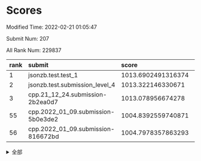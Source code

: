 # Scores

Modified Time: 2022-02-21 01:05:47

Submit Num: 207

All Rank Num: 229837

| rank |               submit               |       score        |       sigma        | pk_num |
| :--- | :--------------------------------- | :----------------- | :----------------- | :----- |
| 1    | jsonzb.test.test_1                 | 1013.6902491316374 | 0.7908922886290609 | 4447   |
| 2    | jsonzb.test.submission_level_4     | 1013.322146330671  | 0.8486907200125938 | 4443   |
| 3    | cpp.21_12_24.submission-2b2ea0d7   | 1013.078956674278  | 0.7907628554467164 | 4446   |
| 55   | cpp.2022_01_09.submission-5b0e3de2 | 1004.8392559740871 | 0.7180211405724894 | 4439   |
| 56   | cpp.2022_01_09.submission-816672bd | 1004.7978357863293 | 0.7203880804164496 | 4443   |


<details>
<summary>全部</summary>

| rank |                 submit                 |       score        |       sigma        | pk_num |
| :--- | :------------------------------------- | :----------------- | :----------------- | :----- |
| 1    | jsonzb.test.test_1                     | 1013.6902491316374 | 0.7908922886290609 | 4447   |
| 2    | jsonzb.test.submission_level_4         | 1013.322146330671  | 0.8486907200125938 | 4443   |
| 3    | cpp.21_12_24.submission-2b2ea0d7       | 1013.078956674278  | 0.7907628554467164 | 4446   |
| 4    | gobigger.level_3.submission_level_3_31 | 1011.3637905831796 | 0.7336019819896203 | 4441   |
| 5    | gobigger.level_3.submission_level_3_28 | 1011.2903114786171 | 0.7694188124600639 | 4447   |
| 6    | gobigger.level_3.submission_level_3_8  | 1011.2552626844001 | 0.7609045012550317 | 4437   |
| 7    | gobigger.level_3.submission_level_3_1  | 1011.2421736080296 | 0.763876518364399  | 4438   |
| 8    | gobigger.level_3.submission_level_3_29 | 1011.1007360444362 | 0.779197176645803  | 4445   |
| 9    | gobigger.level_3.submission_level_3_41 | 1011.0559365198851 | 0.7602418226242327 | 4442   |
| 10   | gobigger.level_3.submission_level_3_44 | 1011.026534755318  | 0.7754715059178372 | 4442   |
| 11   | gobigger.level_3.submission_level_3_40 | 1010.9228442931945 | 0.7552738470542174 | 4443   |
| 12   | gobigger.level_3.submission_level_3_0  | 1010.6797683064918 | 0.791986612426293  | 4436   |
| 13   | gobigger.level_3.submission_level_3_26 | 1010.5193273564527 | 0.7579001363062806 | 4443   |
| 14   | gobigger.level_3.submission_level_3_4  | 1010.4668919381241 | 0.7542127464763128 | 4436   |
| 15   | gobigger.level_3.submission_level_3_19 | 1010.3815727901172 | 0.7750051565824302 | 4444   |
| 16   | gobigger.level_3.submission_level_3_48 | 1010.3806758005384 | 0.7713724091442922 | 4443   |
| 17   | gobigger.level_3.submission_level_3_37 | 1010.3585716471995 | 0.7599446802680819 | 4435   |
| 18   | gobigger.level_3.submission_level_3_5  | 1010.343161445715  | 0.7634503095325    | 4438   |
| 19   | gobigger.level_3.submission_level_3_14 | 1010.3107110283953 | 0.7846436113017082 | 4446   |
| 20   | gobigger.level_3.submission_level_3_43 | 1010.3045552315443 | 0.7922104092561494 | 4437   |
| 21   | gobigger.level_3.submission_level_3_18 | 1010.2729240168276 | 0.759312733503164  | 4445   |
| 22   | gobigger.level_3.submission_level_3_39 | 1010.256447212213  | 0.742855322465527  | 4444   |
| 23   | gobigger.level_3.submission_level_3_33 | 1010.1936621327569 | 0.7448327781348063 | 4443   |
| 24   | gobigger.level_3.submission_level_3_35 | 1010.177893641076  | 0.7890924300448761 | 4439   |
| 25   | gobigger.level_3.submission_level_3_17 | 1010.1714329825367 | 0.7328181753351037 | 4440   |
| 26   | gobigger.level_3.submission_level_3_46 | 1010.1467356791527 | 0.7803796242211588 | 4438   |
| 27   | gobigger.level_3.submission_level_3_22 | 1010.0819865685693 | 0.7560162020780702 | 4443   |
| 28   | gobigger.level_3.submission_level_3_2  | 1010.0787770012191 | 0.7584379417271501 | 4443   |
| 29   | gobigger.level_3.submission_level_3_36 | 1010.0319162619589 | 0.77313416965151   | 4444   |
| 30   | gobigger.level_3.submission_level_3_3  | 1009.9809001359226 | 0.7584277760852779 | 4441   |
| 31   | gobigger.level_3.submission_level_3_30 | 1009.9671065167659 | 0.766890922264823  | 4439   |
| 32   | gobigger.level_3.submission_level_3_42 | 1009.9499593686469 | 0.7640385610808085 | 4444   |
| 33   | gobigger.level_3.submission_level_3_9  | 1009.908980831027  | 0.7439833574987142 | 4446   |
| 34   | gobigger.level_3.submission_level_3_15 | 1009.8691611388945 | 0.7670186303916687 | 4442   |
| 35   | gobigger.level_3.submission_level_3_27 | 1009.8363650621022 | 0.7455027903587959 | 4441   |
| 36   | gobigger.level_3.submission_level_3_10 | 1009.6378648643961 | 0.7478605033983672 | 4442   |
| 37   | gobigger.level_3.submission_level_3_21 | 1009.5720522517535 | 0.7399967723751059 | 4440   |
| 38   | gobigger.level_3.submission_level_3_11 | 1009.5368198587754 | 0.7457055043842032 | 4440   |
| 39   | gobigger.level_3.submission_level_3_12 | 1009.5332117428594 | 0.7668546354892258 | 4444   |
| 40   | gobigger.level_3.submission_level_3_34 | 1009.4559537321826 | 0.7478996112699934 | 4438   |
| 41   | gobigger.level_3.submission_level_3_16 | 1009.4402874567658 | 0.7419553944271512 | 4444   |
| 42   | gobigger.level_3.submission_level_3_38 | 1009.4378745485143 | 0.7293314188142552 | 4446   |
| 43   | gobigger.level_3.submission_level_3_24 | 1009.4358956322623 | 0.7324572115501891 | 4443   |
| 44   | gobigger.level_3.submission_level_3_6  | 1009.4303286558076 | 0.7454077959090197 | 4439   |
| 45   | gobigger.level_3.submission_level_3_32 | 1009.4172442416175 | 0.7574800804910199 | 4440   |
| 46   | gobigger.level_3.submission_level_3_13 | 1009.3709950909406 | 0.7401861122891883 | 4435   |
| 47   | gobigger.level_3.submission_level_3_20 | 1009.3643207869424 | 0.7550126571668341 | 4442   |
| 48   | gobigger.level_3.submission_level_3_49 | 1009.3583483219517 | 0.7649762457063712 | 4442   |
| 49   | gobigger.level_3.submission_level_3_25 | 1009.3122169191062 | 0.7410015274168669 | 4440   |
| 50   | gobigger.level_3.submission_level_3_47 | 1009.1909019938413 | 0.7487715343118629 | 4440   |
| 51   | gobigger.level_3.submission_level_3_45 | 1008.6504226151011 | 0.7516731616987536 | 4439   |
| 52   | gobigger.level_3.submission_level_3_23 | 1008.3340264836476 | 0.748430153842948  | 4441   |
| 53   | gobigger.level_3.submission_level_3_7  | 1007.9625669370735 | 0.745640459702657  | 4444   |
| 54   | gobigger.level_1.submission_level_1_41 | 1004.8963729618157 | 0.7105874728653769 | 4441   |
| 55   | cpp.2022_01_09.submission-5b0e3de2     | 1004.8392559740871 | 0.7180211405724894 | 4439   |
| 56   | cpp.2022_01_09.submission-816672bd     | 1004.7978357863293 | 0.7203880804164496 | 4443   |
| 57   | gobigger.level_1.submission_level_1_47 | 1004.7285569613608 | 0.7147159169228217 | 4441   |
| 58   | gobigger.level_1.submission_level_1_45 | 1004.6224650076334 | 0.7016222082972859 | 4443   |
| 59   | gobigger.level_1.submission_level_1_4  | 1004.533148312065  | 0.7160963439649443 | 4444   |
| 60   | gobigger.level_1.submission_level_1_2  | 1004.2840190584946 | 0.7180299393662635 | 4446   |
| 61   | gobigger.level_1.submission_level_1_38 | 1003.9771761179957 | 0.7192140038871018 | 4441   |
| 62   | gobigger.level_1.submission_level_1_11 | 1003.957414224222  | 0.7133239130310337 | 4443   |
| 63   | gobigger.level_1.submission_level_1_14 | 1003.9457977259586 | 0.7255362781805822 | 4440   |
| 64   | gobigger.level_1.submission_level_1_13 | 1003.7975940467966 | 0.7155037442698553 | 4444   |
| 65   | gobigger.level_1.submission_level_1_16 | 1003.7758481249375 | 0.7148776614785312 | 4442   |
| 66   | gobigger.level_1.submission_level_1_43 | 1003.711544861409  | 0.7193089524667866 | 4444   |
| 67   | gobigger.level_1.submission_level_1_1  | 1003.6067069537543 | 0.7194747727353021 | 4445   |
| 68   | gobigger.level_1.submission_level_1_23 | 1003.5347380644306 | 0.7157610748340941 | 4442   |
| 69   | gobigger.level_1.submission_level_1_32 | 1003.5202434606518 | 0.7150803675990418 | 4441   |
| 70   | gobigger.level_1.submission_level_1_5  | 1003.5061695807962 | 0.7222858803109063 | 4439   |
| 71   | gobigger.level_1.submission_level_1_6  | 1003.4321211159963 | 0.7252934771156769 | 4441   |
| 72   | gobigger.level_1.submission_level_1_36 | 1003.4169785190065 | 0.7225466959047493 | 4444   |
| 73   | gobigger.level_1.submission_level_1_8  | 1003.3443582376825 | 0.7185324792630873 | 4442   |
| 74   | gobigger.level_1.submission_level_1_17 | 1003.3334455608301 | 0.7129241350875474 | 4442   |
| 75   | gobigger.level_1.submission_level_1_44 | 1003.308644575064  | 0.7163714564048889 | 4445   |
| 76   | gobigger.level_1.submission_level_1_7  | 1003.303631368182  | 0.7237879980976567 | 4437   |
| 77   | gobigger.level_1.submission_level_1_27 | 1003.2739490092931 | 0.71979830605113   | 4441   |
| 78   | gobigger.level_1.submission_level_1_20 | 1003.2520195116039 | 0.7163086398564632 | 4439   |
| 79   | gobigger.level_1.submission_level_1_10 | 1003.2154568612997 | 0.7198695057854593 | 4441   |
| 80   | gobigger.level_1.submission_level_1_31 | 1003.2017786844049 | 0.7194465508756781 | 4443   |
| 81   | gobigger.level_1.submission_level_1_42 | 1003.1110450620016 | 0.7137685372042578 | 4445   |
| 82   | gobigger.level_1.submission_level_1_3  | 1003.1068057599199 | 0.7067551068683459 | 4444   |
| 83   | gobigger.level_1.submission_level_1_26 | 1003.0650421674362 | 0.713883412045313  | 4447   |
| 84   | gobigger.level_1.submission_level_1_37 | 1003.0358433192511 | 0.7180683196633385 | 4440   |
| 85   | gobigger.level_1.submission_level_1_15 | 1003.0185475923496 | 0.7061057649550594 | 4439   |
| 86   | gobigger.level_1.submission_level_1_46 | 1003.0078468638192 | 0.7200110288524431 | 4439   |
| 87   | gobigger.level_1.submission_level_1_0  | 1003.0032035742101 | 0.7150542529689751 | 4438   |
| 88   | gobigger.level_1.submission_level_1_21 | 1002.984545902579  | 0.7072590254690859 | 4441   |
| 89   | gobigger.level_1.submission_level_1_18 | 1002.9834283840573 | 0.7204726704848403 | 4444   |
| 90   | gobigger.level_1.submission_level_1_49 | 1002.9614102904139 | 0.714091217521028  | 4444   |
| 91   | gobigger.level_1.submission_level_1_40 | 1002.7946531213073 | 0.7181383861088556 | 4437   |
| 92   | gobigger.level_1.submission_level_1_48 | 1002.7303499265878 | 0.7150141349657779 | 4441   |
| 93   | gobigger.level_1.submission_level_1_30 | 1002.7289635803277 | 0.7118485356437557 | 4441   |
| 94   | gobigger.level_1.submission_level_1_19 | 1002.6557306478659 | 0.7087534022337052 | 4443   |
| 95   | gobigger.level_1.submission_level_1_34 | 1002.6300041357763 | 0.7005447240749598 | 4439   |
| 96   | gobigger.level_1.submission_level_1_25 | 1002.5951088392919 | 0.7175002151590376 | 4445   |
| 97   | gobigger.level_1.submission_level_1_9  | 1002.4634880419661 | 0.7151005921149649 | 4439   |
| 98   | gobigger.level_1.submission_level_1_24 | 1002.4408629938555 | 0.7196474520307015 | 4440   |
| 99   | gobigger.level_1.submission_level_1_22 | 1002.4119128357983 | 0.7132354652022331 | 4446   |
| 100  | gobigger.level_1.submission_level_1_35 | 1002.3909078504945 | 0.7088452673475035 | 4437   |
| 101  | gobigger.level_1.submission_level_1_39 | 1002.3627216846423 | 0.7090799685794141 | 4440   |
| 102  | gobigger.level_1.submission_level_1_12 | 1002.3315898275815 | 0.709295353251197  | 4444   |
| 103  | gobigger.level_1.submission_level_1_29 | 1002.0512260921828 | 0.7088292861938612 | 4440   |
| 104  | gobigger.level_1.submission_level_1_33 | 1001.8437086462717 | 0.7077590689118011 | 4442   |
| 105  | gobigger.level_1.submission_level_1_28 | 1001.4770347226488 | 0.7093016897399624 | 4440   |
| 106  | gobigger.random.submission_random_1    | 997.5243692349179  | 0.7181525750184105 | 4441   |
| 107  | gobigger.random.submission_random_10   | 997.3768127889568  | 0.6938273163983136 | 4437   |
| 108  | gobigger.random.submission_random_30   | 997.1975038232175  | 0.7206106807472574 | 4436   |
| 109  | gobigger.random.submission_random_5    | 996.6631937585238  | 0.71439629697769   | 4443   |
| 110  | gobigger.random.submission_random_28   | 996.5591932469907  | 0.7122013158285696 | 4443   |
| 111  | gobigger.random.submission_random_12   | 996.5579018858779  | 0.7128527450782235 | 4440   |
| 112  | gobigger.random.submission_random_8    | 996.5263108418142  | 0.7169745988400157 | 4444   |
| 113  | gobigger.random.submission_random_9    | 996.4306700594184  | 0.7159524104265385 | 4440   |
| 114  | gobigger.random.submission_random_17   | 996.4091817757366  | 0.7080084194239125 | 4438   |
| 115  | gobigger.random.submission_random_43   | 996.3472694932034  | 0.714958032026857  | 4438   |
| 116  | gobigger.random.submission_random_36   | 996.3450461031022  | 0.7024580204603554 | 4445   |
| 117  | gobigger.random.submission_random_18   | 996.3259003693029  | 0.7070885627845465 | 4441   |
| 118  | gobigger.random.submission_random_15   | 996.3219446062683  | 0.7012228761247169 | 4441   |
| 119  | gobigger.random.submission_random_42   | 996.3204867966957  | 0.7046071748197105 | 4437   |
| 120  | gobigger.random.submission_random_11   | 996.3136139357969  | 0.7097574678645756 | 4438   |
| 121  | gobigger.random.submission_random_46   | 996.3107242673589  | 0.7142227411011126 | 4440   |
| 122  | gobigger.random.submission_random_29   | 996.2567226052054  | 0.7044688359613743 | 4439   |
| 123  | gobigger.random.submission_random_21   | 996.228716831817   | 0.7098183145873044 | 4446   |
| 124  | gobigger.random.submission_random_31   | 996.1182833741864  | 0.6996091817619907 | 4442   |
| 125  | gobigger.random.submission_random_2    | 996.0830408987595  | 0.703748868261184  | 4443   |
| 126  | gobigger.random.submission_random_38   | 995.9631431184304  | 0.7159033053505844 | 4438   |
| 127  | gobigger.random.submission_random_19   | 995.8996207139697  | 0.705467269673164  | 4440   |
| 128  | gobigger.random.submission_random_22   | 995.8960766322244  | 0.7184690488796497 | 4441   |
| 129  | gobigger.random.submission_random_49   | 995.8432164545919  | 0.7062342651638044 | 4441   |
| 130  | gobigger.random.submission_random_6    | 995.8299113941306  | 0.7200005479110357 | 4445   |
| 131  | gobigger.random.submission_random_44   | 995.8165614362846  | 0.722099848764306  | 4443   |
| 132  | gobigger.random.submission_random_27   | 995.8138953627916  | 0.7204884250771307 | 4442   |
| 133  | gobigger.random.submission_random_13   | 995.6852272606233  | 0.7003459652925945 | 4443   |
| 134  | gobigger.random.submission_random_24   | 995.6837808968295  | 0.7148272294268554 | 4439   |
| 135  | gobigger.random.submission_random_25   | 995.6391712012561  | 0.7061644113927409 | 4444   |
| 136  | gobigger.random.submission_random_45   | 995.6337062668307  | 0.7107251226777883 | 4444   |
| 137  | gobigger.random.submission_random_40   | 995.6273430081695  | 0.7180518088425907 | 4441   |
| 138  | gobigger.random.submission_random_23   | 995.5771741865466  | 0.7183598528784809 | 4441   |
| 139  | gobigger.random.submission_random_39   | 995.5697282782942  | 0.722492808860481  | 4440   |
| 140  | gobigger.random.submission_random_14   | 995.5152729129007  | 0.7000531088508596 | 4436   |
| 141  | gobigger.random.submission_random_16   | 995.4704323844854  | 0.7110396752730266 | 4438   |
| 142  | gobigger.random.submission_random_0    | 995.4516819965143  | 0.6977652805604292 | 4445   |
| 143  | gobigger.random.submission_random_33   | 995.4392258193076  | 0.7179659186121965 | 4437   |
| 144  | gobigger.random.submission_random_26   | 995.4162282107692  | 0.7078567123499957 | 4441   |
| 145  | gobigger.random.submission_random_34   | 995.4065147799711  | 0.6984178790499066 | 4442   |
| 146  | gobigger.random.submission_random_37   | 995.3956722769854  | 0.7268080775941136 | 4446   |
| 147  | gobigger.random.submission_random_20   | 995.3517075301603  | 0.736539992130385  | 4444   |
| 148  | gobigger.random.submission_random_32   | 995.2771132614631  | 0.7294001141938906 | 4438   |
| 149  | gobigger.random.submission_random_3    | 995.2703820097292  | 0.716870744961538  | 4444   |
| 150  | gobigger.random.submission_random_47   | 995.0558586403873  | 0.7046474473542325 | 4446   |
| 151  | gobigger.random.submission_random_7    | 995.0135610928571  | 0.7059783354870766 | 4439   |
| 152  | gobigger.random.submission_random_41   | 994.9985749509598  | 0.7374979789313524 | 4443   |
| 153  | gobigger.random.submission_random_35   | 994.997220722479   | 0.7181128752377872 | 4441   |
| 154  | gobigger.random.submission_random_4    | 994.9929312132359  | 0.7340448066249999 | 4435   |
| 155  | gobigger.random.submission_random_48   | 994.4766916538671  | 0.7070001522317289 | 4441   |
| 156  | gobigger.level_2.submission_level_2_38 | 993.7223325795361  | 0.739981035204974  | 4440   |
| 157  | gobigger.level_2.submission_level_2_30 | 993.7144544279364  | 0.7299675342780696 | 4444   |
| 158  | gobigger.level_2.submission_level_2_16 | 993.6450121932974  | 0.7430322018785234 | 4444   |
| 159  | gobigger.level_2.submission_level_2_10 | 993.5784656348801  | 0.7495789150089494 | 4441   |
| 160  | gobigger.level_2.submission_level_2_47 | 993.5594203528898  | 0.7464399514601456 | 4440   |
| 161  | gobigger.level_2.submission_level_2_48 | 993.1148725950956  | 0.7409972315473984 | 4440   |
| 162  | gobigger.level_2.submission_level_2_2  | 993.0509736848194  | 0.7297282451279805 | 4437   |
| 163  | gobigger.level_2.submission_level_2_15 | 993.0393219149911  | 0.7333432703980555 | 4436   |
| 164  | gobigger.level_2.submission_level_2_22 | 992.9354899623204  | 0.7316971477304225 | 4445   |
| 165  | gobigger.level_2.submission_level_2_13 | 992.9035958771576  | 0.7179208927718314 | 4440   |
| 166  | gobigger.level_2.submission_level_2_7  | 992.8560820255229  | 0.7488183128064605 | 4442   |
| 167  | gobigger.level_2.submission_level_2_5  | 992.717307772339   | 0.7298915118890568 | 4444   |
| 168  | gobigger.level_2.submission_level_2_34 | 992.6972838333608  | 0.7446972538064942 | 4441   |
| 169  | gobigger.level_2.submission_level_2_21 | 992.6531466569303  | 0.7301804038747046 | 4441   |
| 170  | gobigger.level_2.submission_level_2_1  | 992.5908642846694  | 0.7394531964168736 | 4445   |
| 171  | gobigger.level_2.submission_level_2_46 | 992.5601593063086  | 0.754701322079012  | 4440   |
| 172  | gobigger.level_2.submission_level_2_33 | 992.5584198776311  | 0.7424705258939357 | 4444   |
| 173  | gobigger.level_2.submission_level_2_6  | 992.5448907838647  | 0.7316753084859923 | 4443   |
| 174  | gobigger.level_2.submission_level_2_42 | 992.5118456433512  | 0.7272210365758207 | 4441   |
| 175  | gobigger.level_2.submission_level_2_36 | 992.4892047470187  | 0.7595720136038786 | 4446   |
| 176  | gobigger.level_2.submission_level_2_20 | 992.4536910338791  | 0.7280267782147455 | 4439   |
| 177  | gobigger.level_2.submission_level_2_40 | 992.4206417281254  | 0.7395132796215753 | 4442   |
| 178  | gobigger.level_2.submission_level_2_23 | 992.407312210211   | 0.7516857417762559 | 4442   |
| 179  | gobigger.level_2.submission_level_2_19 | 992.3660972670784  | 0.7301390721959812 | 4438   |
| 180  | gobigger.level_2.submission_level_2_18 | 992.2684134417814  | 0.7526884205720556 | 4439   |
| 181  | gobigger.level_2.submission_level_2_0  | 992.181235668157   | 0.7601730081569115 | 4432   |
| 182  | gobigger.level_2.submission_level_2_3  | 992.1606958570844  | 0.7399693138759182 | 4442   |
| 183  | gobigger.level_2.submission_level_2_29 | 992.0992060399873  | 0.7353319170803911 | 4444   |
| 184  | gobigger.level_2.submission_level_2_8  | 991.9984682154195  | 0.7236682149298832 | 4443   |
| 185  | gobigger.level_2.submission_level_2_4  | 991.9826736102622  | 0.7359096020716226 | 4441   |
| 186  | gobigger.level_2.submission_level_2_32 | 991.9563923648514  | 0.745782635212486  | 4437   |
| 187  | gobigger.level_2.submission_level_2_28 | 991.8274800008501  | 0.731948135332318  | 4443   |
| 188  | gobigger.level_2.submission_level_2_25 | 991.7233723175751  | 0.7388173320223432 | 4439   |
| 189  | gobigger.level_2.submission_level_2_37 | 991.7136530880075  | 0.747006525937078  | 4440   |
| 190  | gobigger.level_2.submission_level_2_41 | 991.7099347051459  | 0.7530071397568824 | 4434   |
| 191  | gobigger.level_2.submission_level_2_31 | 991.6969137319426  | 0.7579191725662175 | 4438   |
| 192  | gobigger.level_2.submission_level_2_12 | 991.6697264595884  | 0.7495644980997271 | 4441   |
| 193  | gobigger.level_2.submission_level_2_9  | 991.6620524909243  | 0.7538447026707916 | 4438   |
| 194  | gobigger.level_2.submission_level_2_14 | 991.6564469224905  | 0.7408588680730104 | 4440   |
| 195  | gobigger.level_2.submission_level_2_24 | 991.4535364818246  | 0.7512615362464561 | 4442   |
| 196  | gobigger.level_2.submission_level_2_11 | 991.3702968944223  | 0.7427019748776524 | 4441   |
| 197  | gobigger.level_2.submission_level_2_43 | 991.2868065759407  | 0.753691694393832  | 4439   |
| 198  | gobigger.level_2.submission_level_2_45 | 991.2551913628082  | 0.7537385499578787 | 4441   |
| 199  | gobigger.level_2.submission_level_2_26 | 991.2471659084966  | 0.7339019905187675 | 4443   |
| 200  | gobigger.level_2.submission_level_2_44 | 991.2213433943368  | 0.7580050481751208 | 4446   |
| 201  | gobigger.level_2.submission_level_2_49 | 991.1474097199588  | 0.7401824969433255 | 4444   |
| 202  | gobigger.level_2.submission_level_2_39 | 990.941205001261   | 0.7674713145740032 | 4441   |
| 203  | gobigger.level_2.submission_level_2_27 | 990.653674676375   | 0.7656053399061453 | 4443   |
| 204  | gobigger.level_2.submission_level_2_35 | 990.5283031745978  | 0.7757422403710607 | 4441   |
| 205  | gobigger.level_2.submission_level_2_17 | 990.5233967442721  | 0.7822111188708595 | 4443   |
| 206  | gobigger.none.submission_none_1        | 978.2498569040673  | 1.261811508187232  | 4443   |
| 207  | gobigger.none.submission_none_0        | 976.5338602591892  | 1.4074934765854688 | 4440   |

</details>
